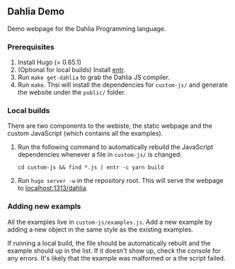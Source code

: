## Dahlia Demo

Demo webpage for the Dahlia Programming language.

### Prerequisites

1. Install Hugo (= 0.65.1)
2. (Optional for local builds) Install [entr][].
3. Run `make get-dahlia` to grab the Dahlia JS compiler.
4. Run `make`. Thsi will install the dependencies for `custom-js/` and generate
   the website under the `public/` folder.

[entr]: http://eradman.com/entrproject/

### Local builds

There are two components to the webiste, the static webpage and the custom
JavaScript (which contains all the examples).

1. Run the following command to automatically rebuild the JavaScript dependencies
   whenever a file in `custom-js/` is changed:
   ```
   cd custom-js && find *.js | entr -c yarn build
   ```
2. Run `hugo server -w` in the repository root. This will serve the webpage
   to [localhost:1313/dahlia](localhost:1313/dahlia).


### Adding new exampls

All the examples live in `custom-js/examples.js`. Add a new example by
adding a new object in the same style as the existing examples.

If running a local build, the file should be automatically rebuilt and the example
should up in the list. If it doesn't show up, check the console for any errors.
It's likely that the example was malformed or a the script failed.

